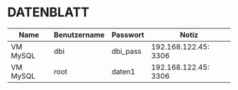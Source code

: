 # DATENBLATT

| Name | Benutzername | Passwort | Notiz
--- | --- | --- | ---
VM MySQL | dbi | dbi_pass | 192.168.122.45: 3306
VM MySQL | root | daten1 | 192.168.122.45: 3306
